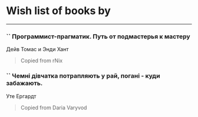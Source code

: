 # Wish list of books by [](https://plus.google.com/u/0/115033405180639508628/)
---

### `` Программист-прагматик. Путь от подмастерья к мастеру
Дейв Томас и Энди Хант
> Copied from rNix

### `` Чемні дівчатка потрапляють у рай, погані - куди забажають.
Уте Ергардт
> Copied from Daria Varyvod

